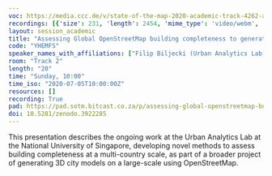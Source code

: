 ```yaml
---
voc: https://media.ccc.de/v/state-of-the-map-2020-academic-track-4262-assessing-global-openstreetmap-building-completeness-to-generate-large-scale-3d-city-models
recordings: [{'size': 231, 'length': 2454, 'mime_type': 'video/webm', 'language': 'eng', 'filename': 'sotm2020-4262-eng-Assessing_Global_OpenStreetMap_building_completeness_to_generate_large-scale_3D_city_models_webm-hd.webm', 'state': 'new', 'folder': 'webm-hd', 'high_quality': True, 'width': 1920, 'height': 1080, 'updated_at': '2020-07-13T01:36:20.515+02:00', 'recording_url': 'https://cdn.media.ccc.de/events/sotm/2020/webm-hd/sotm2020-4262-eng-Assessing_Global_OpenStreetMap_building_completeness_to_generate_large-scale_3D_city_models_webm-hd.webm', 'url': 'https://media.ccc.de/public/recordings/47418', 'event_url': 'https://media.ccc.de/public/events/34739f42-fcb0-5201-8f6c-00f7312f7c05', 'conference_url': 'https://media.ccc.de/public/conferences/sotm2020'}, {'size': 75, 'length': 2454, 'mime_type': 'video/mp4', 'language': 'eng', 'filename': 'sotm2020-4262-eng-Assessing_Global_OpenStreetMap_building_completeness_to_generate_large-scale_3D_city_models_sd.mp4', 'state': 'new', 'folder': 'h264-sd', 'high_quality': False, 'width': 720, 'height': 576, 'updated_at': '2020-07-13T01:26:40.312+02:00', 'recording_url': 'https://cdn.media.ccc.de/events/sotm/2020/h264-sd/sotm2020-4262-eng-Assessing_Global_OpenStreetMap_building_completeness_to_generate_large-scale_3D_city_models_sd.mp4', 'url': 'https://media.ccc.de/public/recordings/47417', 'event_url': 'https://media.ccc.de/public/events/34739f42-fcb0-5201-8f6c-00f7312f7c05', 'conference_url': 'https://media.ccc.de/public/conferences/sotm2020'}, {'size': 85, 'length': 2454, 'mime_type': 'video/webm', 'language': 'eng', 'filename': 'sotm2020-4262-eng-Assessing_Global_OpenStreetMap_building_completeness_to_generate_large-scale_3D_city_models_webm-sd.webm', 'state': 'new', 'folder': 'webm-sd', 'high_quality': False, 'width': 720, 'height': 576, 'updated_at': '2020-07-13T01:21:10.822+02:00', 'recording_url': 'https://cdn.media.ccc.de/events/sotm/2020/webm-sd/sotm2020-4262-eng-Assessing_Global_OpenStreetMap_building_completeness_to_generate_large-scale_3D_city_models_webm-sd.webm', 'url': 'https://media.ccc.de/public/recordings/47416', 'event_url': 'https://media.ccc.de/public/events/34739f42-fcb0-5201-8f6c-00f7312f7c05', 'conference_url': 'https://media.ccc.de/public/conferences/sotm2020'}, {'size': 37, 'length': 2454, 'mime_type': 'audio/mpeg', 'language': 'eng', 'filename': 'sotm2020-4262-eng-Assessing_Global_OpenStreetMap_building_completeness_to_generate_large-scale_3D_city_models_mp3.mp3', 'state': 'new', 'folder': 'mp3', 'high_quality': False, 'width': 0, 'height': 0, 'updated_at': '2020-07-13T01:09:36.473+02:00', 'recording_url': 'https://cdn.media.ccc.de/events/sotm/2020/mp3/sotm2020-4262-eng-Assessing_Global_OpenStreetMap_building_completeness_to_generate_large-scale_3D_city_models_mp3.mp3', 'url': 'https://media.ccc.de/public/recordings/47415', 'event_url': 'https://media.ccc.de/public/events/34739f42-fcb0-5201-8f6c-00f7312f7c05', 'conference_url': 'https://media.ccc.de/public/conferences/sotm2020'}, {'size': 215, 'length': 2454, 'mime_type': 'video/mp4', 'language': 'eng', 'filename': 'sotm2020-4262-eng-Assessing_Global_OpenStreetMap_building_completeness_to_generate_large-scale_3D_city_models_hd.mp4', 'state': 'new', 'folder': 'h264-hd', 'high_quality': True, 'width': 1920, 'height': 1080, 'updated_at': '2020-07-13T01:06:23.256+02:00', 'recording_url': 'https://cdn.media.ccc.de/events/sotm/2020/h264-hd/sotm2020-4262-eng-Assessing_Global_OpenStreetMap_building_completeness_to_generate_large-scale_3D_city_models_hd.mp4', 'url': 'https://media.ccc.de/public/recordings/47413', 'event_url': 'https://media.ccc.de/public/events/34739f42-fcb0-5201-8f6c-00f7312f7c05', 'conference_url': 'https://media.ccc.de/public/conferences/sotm2020'}]
layout: session_academic
title: "Assessing Global OpenStreetMap building completeness to generate large-scale 3D city models"
code: "YHEMFS"
speaker_names_with_affiliations: ["Filip Biljecki (Urban Analytics Lab, National University of Singapore, Singapore)", "Ang Li Min (Urban Analytics Lab, National University of Singapore, Singapore)"]
room: "Track 2"
length: "20"
time: "Sunday, 10:00"
time_iso: "2020-07-05T10:00:00Z"
resources: []
recording: True
pad: https://pad.sotm.bitcast.co.za/p/assessing-global-openstreetmap-building-completene
doi: 10.5281/zenodo.3922285
---
```

This presentation describes the ongoing work at the Urban Analytics Lab at the National University of Singapore, developing novel methods to assess building completeness at a multi-country scale, as part of a broader project of generating 3D city models on a large-scale using OpenStreetMap.
